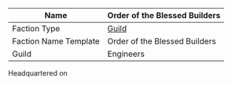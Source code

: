 | Name                  | Order of the Blessed Builders                               |
| --------------------- | ----------------------------------------------------------- |
| Faction Type          | [Guild](datasworn:oracle_rollable:starforged/faction/guild) |
| Faction Name Template | Order of the Blessed Builders                               |
| Guild                 | Engineers                                                   |
Headquartered on 